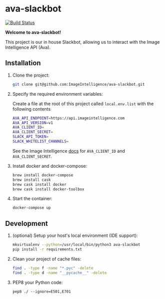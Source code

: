 # ava-slackbot

[![Build Status](https://travis-ci.org/ImageIntelligence/ava-slackbot.svg?branch=master)](https://travis-ci.org/ImageIntelligence/ava-slackbot)

**Welcome to ava-slackbot!**

This project is our in house Slackbot, allowing us to interact with the Image Intelligence API (Ava).

## Installation

1. Clone the project:

    ```bash
    git clone git@github.com:ImageIntelligence/ava-slackbot.git
    ```

1. Specify the required environment variables:

    Create a file at the root of this project called `local.env.list` with the following contents

    ```bash
    AVA_API_ENDPOINT=https://api.imageintelligence.com
    AVA_API_VERSION=v1
    AVA_CLIENT_ID=
    AVA_CLIENT_SECRET=
    SLACK_API_TOKEN=
    SLACK_WHITELIST_CHANNELS=
    ```

    See the Image Intelligence [docs](https://imageintelligence.com/docs) for `AVA_CLIENT_ID` and `AVA_CLIENT_SECRET`.

1. Install docker and docker-compose:

    ```bash
    brew install docker-compose
    brew install cask
    brew cask install docker
    brew cask install docker-toolbox
    ```

1. Start the container:

    ```bash
    docker-compose up
    ```

## Development

1. (optional) Setup your host's local environment (IDE support):

    ```bash
    mkvirtualenv --python=/usr/local/bin/python3 ava-slackbot
    pip install -r requirements.txt
    ```

1. Clean your project of cache files:

    ```bash
    find . -type f -name "*.pyc" -delete
    find . -type d -name "__pycache__" -delete
    ```

1. PEP8 your Python code:

    ```
    pep8 ./ --ignore=E501,E701
    ```
